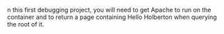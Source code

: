 n this first debugging project, you will need to get Apache to run on the container and to return a page containing Hello Holberton when querying the root of it.
